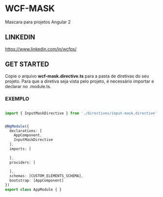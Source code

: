 # WCF-MASK
Mascara para projetos Angular 2

## LINKEDIN
https://www.linkedin.com/in/wcfps/

## GET STARTED

Copie o arquivo <b>wcf-mask.directive.ts</b> para a pasta de diretivas do seu projeto. Para que a diretiva seja vista pelo projeto, é necessário importar e declarar no .module.ts.
### EXEMPLO

```typescript

import { InputMaskDirective } from './directives/input-mask.directive';


@NgModule({
  declarations: [
    AppComponent,
    InputMaskDirective
  ],
  imports: [
   
  ],
  providers: [
  
  ],
  schemas: [CUSTOM_ELEMENTS_SCHEMA],
  bootstrap: [AppComponent]
})
export class AppModule { }
```
